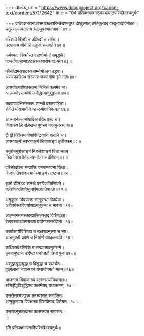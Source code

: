 +++
dbcs_url = "https://www.dsbcproject.org/canon-text/content/571/2642"
title = "04 प्रतिपक्षभावनाऽवस्थाफलपरिच्छेदश्चतुर्थः"

+++
प्रतिपक्षभावनाऽवस्थाफलपरिच्छेदश्चतुर्थः
दौष्ठुल्यात् तर्षहेतुत्वाद् वस्तुत्वादविमोहतः।  
चतुस्सत्यावताराय स्मृत्युपस्थानभावना॥१॥

परिज्ञाते विपक्षे च प्रतिपक्षे च सर्वथा।  
तदपायाय वीर्यं हि चतुर्धा सम्प्रवर्तते॥२॥

कर्मण्यता स्थितेस्तत्र सर्वार्थानां समृद्धये।  
पञ्चदोषप्रहाणाऽष्टसंस्कारासेवनाऽन्वया॥३॥

कौसीद्यमववादस्य सम्मोषो लय उद्धवः।  
असंस्कारोऽथ संस्कारः पञ्च दोषा इमे मताः॥४॥

आश्रयोऽथाश्रितस्तस्य निमित्तं फलमेव च।  
आलम्बनेऽसम्मोषो लयौद्धत्यानुबुद्ध्यना॥५॥

तदपायाऽभिसंस्कारः शान्तौ प्रशठवाहिता।  
रोपिते मोक्षभागीये च्छन्दयोगाधिपत्यतः॥६॥

आलम्बनेऽसम्मोषाविसारविचयस्य च।  
विपक्षस्य हि संलेखात् पूर्वस्य फलमुत्तरम्॥७॥

द्वौ द्वौ निर्वेधभागीयाविन्द्रियाणि बलानि च।  
आश्रयाङ्गं स्वभावाङ्गं निर्याणाङ्गं तृतीयकम्॥८॥

चतुर्थमनुशंसाङ्गं निःक्लेशाङ्गं त्रिधा मतम्।  
निदानेनाश्रयेणेह स्वभावेन च देशितम्॥९॥

परिच्छेदोऽथ सम्प्राप्तिः परसम्भावना त्रिधा।  
विपक्षप्रतिपक्षश्च मार्गस्याङ्गं तदष्टधा॥१०॥

दृष्टौ शीलेऽथ संलेखे परविज्ञप्तिरिष्यते।  
क्लेशोपक्लेशवैभुत्वविपक्षप्रतिपक्षता॥११॥

अनुकूला विपर्यस्ता सानुबन्धा विपर्यया।  
अविपर्यस्तविपर्यासाऽननुबन्ध च भावना॥१२॥

आलम्बनमनस्कारप्राप्तितस्तद् विशिष्टता।  
हेत्ववस्थाऽवताराख्या प्रयोगफलसंज्ञिता॥१३॥

कार्याकार्यविशिष्टा च उत्तराऽनुत्तरा च सा।  
अधिमुक्तौ प्रवेशे च निर्याणे व्याकृतावपि॥१४॥

कथिकत्वेऽभिषेके च सम्प्राप्तावनुशंसने।  
कृत्यानुष्ठान उद्दिष्टा धर्माधातौ त्रिधा पुनः॥१५॥

अशुद्धाशुद्धशुद्धा च विशुद्धा च यथार्थतः।  
पुद्‍गलानां व्यवस्थानं यथायोगमतो मतम्॥१६॥

भाजनत्वं विपाकाख्यं बलन्तस्याधिपत्यतः।  
रुचिर्वृद्धिर्विशुद्धिश्च फलमेतद् यथाक्रमम्॥१७॥

उत्तरोत्तरमाद्यञ्च तदभ्यासत् समाप्तितः।  
आनुकूल्याद् विपक्षाच्च विसंयोगाद् विशेषतः॥१८॥

उत्तराऽनुत्तरत्वाच्च फलमन्यत् समासतः।  
॥

इति प्रतिपक्षभावनादिपरिच्छेदश्चतुर्थः॥

